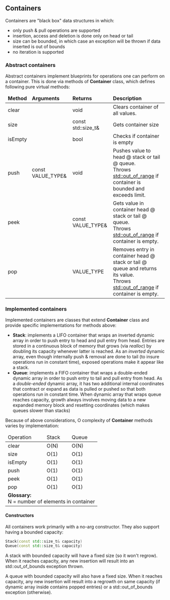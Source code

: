 ## Containers

Containers are "black box" data structures in which:

- only push & pull operations are supported
- insertion, access and deletion is done only on head or tail
- size can be bounded, in which case an exception will be thrown if data inserted is out of bounds
- no iteration is supported

### Abstract containers

Abstract containers implement blueprints for operations one can perform on a container. This is done via methods of **Container** class, which defines following pure virtual methods:
<table>
	<thead>
		<tr>
			<td><strong>Method</strong></td>
			<td><strong>Arguments</strong></td>
			<td><strong>Returns</strong></td>
			<td><strong>Description</strong></td>
		</tr>
	</thead>
	<tbody>
		<tr>
			<td>clear</td>
			<td>&nbsp;</td>
			<td>void</td>
			<td>Clears container of all values.</td>
		</tr>
		<tr>
			<td>size</td>
			<td>&nbsp;</td>
			<td>const std::size_t&</td>
			<td>Gets container size</td>
		</tr>
		<tr>
			<td>isEmpty</td>
			<td>&nbsp;</td>
			<td>bool</td>
			<td>Checks if container is empty</td>
		</tr>
		<tr>
			<td>push</td>
			<td>const VALUE_TYPE&</td>
			<td>void</td>
			<td>Pushes value to head @ stack or tail @ queue.<br/>
			Throws <u>std::out_of_range</u> if container is bounded and exceeds limit.
			</td>
		</tr>
		<tr>
			<td>peek</td>
			<td>&nbsp;</td>
			<td>const VALUE_TYPE&</td>
			<td>Gets value in container head @ stack or tail @ queue.<br/>
			Throws <u>std::out_of_range</u> if container is empty.</td>
		</tr>
		<tr>
			<td>pop</td>
			<td>&nbsp;</td>
			<td>VALUE_TYPE</td>
			<td>Removes entry in container head @ stack or tail @ queue and returns its value.<br/>
			Throws <u>std::out_of_range</u> if container is empty.</td>
		</tr>
	</tbody>
</table>

### Implemented containers

Implemented containers are classes that extend **Container** class and provide specific implementations for methods above:

- **Stack**: implements a LIFO container that wraps an inverted dynamic array in order to push entry to head and pull entry from head. Entries are stored in a continuous block of memory that grows (via *realloc*)  by doubling its capacity whenever latter is reached. As an *inverted* dynamic array, even though internally push & removal are done to tail (to insure  operations run in constant time), exposed operations make it appear like a stack. 
- **Queue**: implements a FIFO container that wraps a double-ended dynamic array in order to push entry to tail and pull entry from head. As a *double-ended* dynamic array, it has two additional internal coordinates that contract or expand as data is pulled or pushed so that both operations run in constant time. When dynamic array that wraps queue reaches capacity, growth always involves moving data to a new expanded memory block and resetting coordinates (which makes queues slower than stacks)

Because of above considerations, O complexity of **Container** methods varies by implementation:
<table>
	<thead>
		<tr>
			<td>Operation</td>
			<td>Stack</td>
			<td>Queue</td>
		</tr>
	</thead>
	<tbody>
		<tr>
			<td>clear</td>
			<td>O(N)</td>
			<td>O(N)</td>
		</tr>
		<tr>
			<td>size</td>
			<td>O(1)</td>
			<td>O(1)</td>
		</tr>
		<tr>
			<td>isEmpty</td>
			<td>O(1)</td>
			<td>O(1)</td>
		</tr>
		<tr>
			<td>push</td>
			<td>O(1)</td>
			<td>O(1)</td>
		</tr>
		<tr>
			<td>peek</td>
			<td>O(1)</td>
			<td>O(1)</td>
		</tr>
		<tr>
			<td>pop</td>
			<td>O(1)</td>
			<td>O(1)</td>
		</tr>
		<tr>
			<td colspan=3>
				<strong>Glossary:</strong><br/>
				N = number of elements in container
			</td>
		</tr>
	</tbody>
</table>

#### Constructors

All containers work primarily with a no-arg constructor. They also support having a bounded capacity:
```c++
Stack(const std::size_t& capacity)
Queue(const std::size_t& capacity)
```

A stack with bounded capacity will have a fixed size (so it won't regrow). When it reaches capacity, any new insertion will result into an std::out_of_bounds exception thrown.

A queue with bounded capacity will also have a fixed size. When it reaches capacity, any new insertion will result into a regrowth on same capacity (if dynamic array inside contains popped entries) or a std::out_of_bounds exception (otherwise).